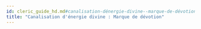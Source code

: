 ```yaml
---
id: cleric_guide_hd.md#canalisation-dénergie-divine--marque-de-dévotion
title: "Canalisation d'énergie divine : Marque de dévotion"
---
```


